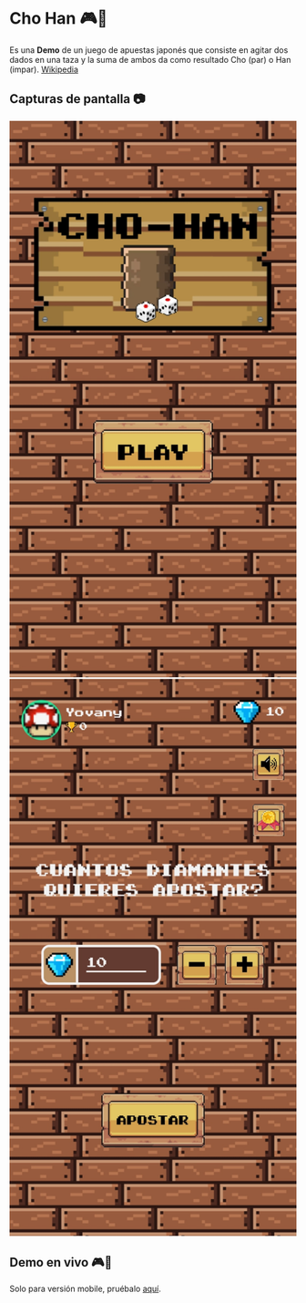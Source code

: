 # Cho Han 🎮🎲
Es una **Demo** de un juego de apuestas japonés que consiste en agitar dos dados en una taza y la suma de ambos da como resultado Cho (par) o Han (impar). [Wikipedia](https://en.wikipedia.org/wiki/Ch%C5%8D-han)

## Capturas de pantalla 📷
![image cho han 1](assets/imgs/screenshot/img-1.jpg)
![image cho han 2](assets/imgs/screenshot/img-2.jpg)

## Demo en vivo 🎮🚀
Solo para versión mobile, pruébalo [aquí](https://yovani-morales.github.io/Cho-Han/).